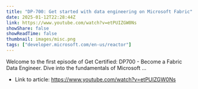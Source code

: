 ```yaml
---
title: "DP-700: Get started with data engineering on Microsoft Fabric"
date: 2025-01-12T22:28:44Z
link: https://www.youtube.com/watch?v=etPUIZGW0Ns
showShare: false
showReadTime: false
thumbnail: images/misc.png
tags: ["developer.microsoft.com/en-us/reactor"]
---
```

Welcome to the first episode of Get Certified: DP700 - Become a Fabric Data Engineer. Dive into the fundamentals of Microsoft ...

- Link to article: https://www.youtube.com/watch?v=etPUIZGW0Ns